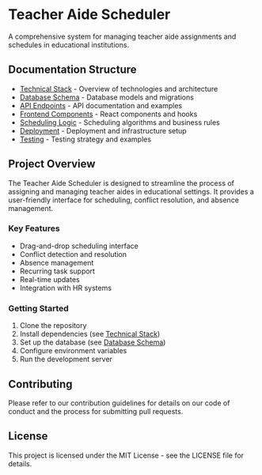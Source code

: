 # Teacher Aide Scheduler

A comprehensive system for managing teacher aide assignments and schedules in educational institutions.

## Documentation Structure

- [Technical Stack](technical-stack.md) - Overview of technologies and architecture
- [Database Schema](database-schema.md) - Database models and migrations
- [API Endpoints](api-endpoints.md) - API documentation and examples
- [Frontend Components](frontend-components.md) - React components and hooks
- [Scheduling Logic](scheduling-logic.md) - Scheduling algorithms and business rules
- [Deployment](deployment.md) - Deployment and infrastructure setup
- [Testing](testing.md) - Testing strategy and examples

## Project Overview

The Teacher Aide Scheduler is designed to streamline the process of assigning and managing teacher aides in educational settings. It provides a user-friendly interface for scheduling, conflict resolution, and absence management.

### Key Features

- Drag-and-drop scheduling interface
- Conflict detection and resolution
- Absence management
- Recurring task support
- Real-time updates
- Integration with HR systems

### Getting Started

1. Clone the repository
2. Install dependencies (see [Technical Stack](technical-stack.md))
3. Set up the database (see [Database Schema](database-schema.md))
4. Configure environment variables
5. Run the development server

## Contributing

Please refer to our contribution guidelines for details on our code of conduct and the process for submitting pull requests.

## License

This project is licensed under the MIT License - see the LICENSE file for details. 